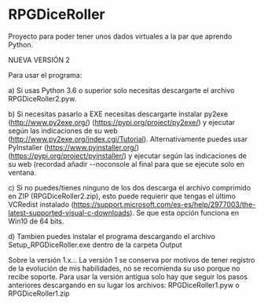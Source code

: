 # RPGDiceRoller

Proyecto para poder tener unos dados virtuales a la par que aprendo Python.

NUEVA VERSIÓN 2

Para usar el programa:

a)  Si usas Python 3.6 o superior solo necesitas descargarte el archivo RPGDiceRoller2.pyw.

b)  Si necesitas pasarlo a EXE necesitas descargarte instalar py2exe (http://www.py2exe.org/) (https://pypi.org/project/py2exe/) y ejecutar según las indicaciones de su web (http://www.py2exe.org/index.cgi/Tutorial). Alternativamente puedes usar PyInstaller (https://www.pyinstaller.org/) (https://pypi.org/project/pyinstaller/) y ejecutar según las indicaciones de su web (recordad añadir --noconsole al final para que se ejecute solo en ventana.

c)  Si no puedes/tienes ninguno de los dos descarga el archivo comprimido en ZIP (RPGDiceRoller2.zip), esto puede requierir que tengas el último VCRedist instalado (https://support.microsoft.com/es-es/help/2977003/the-latest-supported-visual-c-downloads). Se que esta opción funciona en Win10 de 64 bits.

d) Tambien puedes instalar el programa descargando el archivo Setup_RPGDiceRoller.exe dentro de la carpeta Output

Sobre la versión 1.x...
La versión 1 se conserva por motivos de tener registro de la evolución de mis habilidades, no se recomienda su uso porque no recibe soporte.
Para usar la versión antigua solo hay que seguir los pasos anteriores descargando en su lugar los archivos: RPGDiceRoller1.pyw o RPGDiceRoller1.zip
